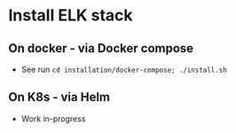 # Install ELK stack

## On docker - via Docker compose
- See run `cd installation/docker-compose; ./install.sh`

## On K8s - via Helm
- Work in-progress
